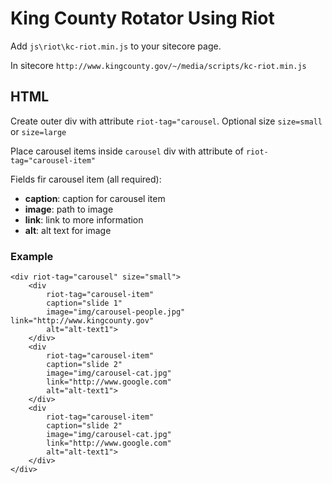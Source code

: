 # King County Rotator Using Riot

Add `js\riot\kc-riot.min.js` to your sitecore page.

In sitecore `http://www.kingcounty.gov/~/media/scripts/kc-riot.min.js`

## HTML
Create outer div with attribute `riot-tag="carousel`.
Optional size `size=small` or `size=large`

Place carousel items inside `carousel` div with attribute of `riot-tag="carousel-item"`

Fields fir carousel item (all required):
* **caption**: caption for carousel item
* **image**: path to image
* **link**: link to more information
* **alt**: alt text for image

### Example
```
<div riot-tag="carousel" size="small">
    <div 
        riot-tag="carousel-item" 
        caption="slide 1" 
        image="img/carousel-people.jpg" link="http://www.kingcounty.gov" 
        alt="alt-text1">
    </div>
    <div 
        riot-tag="carousel-item" 
        caption="slide 2" 
        image="img/carousel-cat.jpg" 
        link="http://www.google.com" 
        alt="alt-text1">
    </div>
    <div 
        riot-tag="carousel-item" 
        caption="slide 2" 
        image="img/carousel-cat.jpg" 
        link="http://www.google.com" 
        alt="alt-text1">
    </div>
</div>
```
